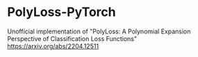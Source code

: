 # PolyLoss-PyTorch
Unofficial implementation of "PolyLoss: A Polynomial Expansion Perspective of Classification Loss Functions" https://arxiv.org/abs/2204.12511

